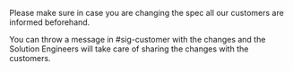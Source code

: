 Please make sure in case you are changing the spec all our customers are informed beforehand.

You can throw a message in #sig-customer with the changes and the Solution Engineers will take care of
sharing the changes with the customers.

